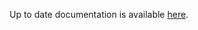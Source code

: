 <!-- DO NOT EDIT THIS FILE MANUALLY -->
<!-- Please read https://github.com/linuxserver/docker-webtop/blob/debian-mate/.github/CONTRIBUTING.md -->
Up to date documentation is available [here](https://github.com/linuxserver/docker-webtop/blob/master/README.md).
